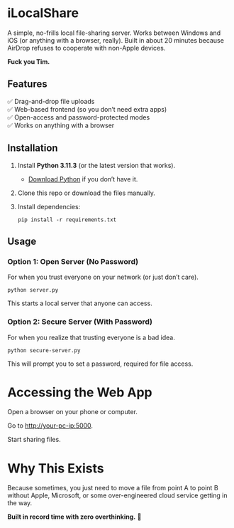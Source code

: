 # iLocalShare  

A simple, no-frills local file-sharing server. Works between Windows and iOS (or anything with a browser, really). Built in about 20 minutes because AirDrop refuses to cooperate with non-Apple devices. 

<b>Fuck you Tim.</b> 

## Features  

✅ Drag-and-drop file uploads  
✅ Web-based frontend (so you don’t need extra apps)  
✅ Open-access and password-protected modes  
✅ Works on anything with a browser  

## Installation  

1. Install **Python 3.11.3** (or the latest version that works).  
   - [Download Python](https://www.python.org/downloads/) if you don’t have it.  

2. Clone this repo or download the files manually.  

3. Install dependencies:  

   ```
   pip install -r requirements.txt

## Usage
### Option 1: Open Server (No Password)
For when you trust everyone on your network (or just don’t care).

```
python server.py
```
This starts a local server that anyone can access.

### Option 2: Secure Server (With Password)
For when you realize that trusting everyone is a bad idea.

```
python secure-server.py
```
This will prompt you to set a password, required for file access.

# Accessing the Web App
Open a browser on your phone or computer.

Go to <http://your-pc-ip:5000>.

Start sharing files.

# Why This Exists
Because sometimes, you just need to move a file from point A to point B without Apple, Microsoft, or some over-engineered cloud service getting in the way.

<b>Built in record time with zero overthinking.</b> 🚀
